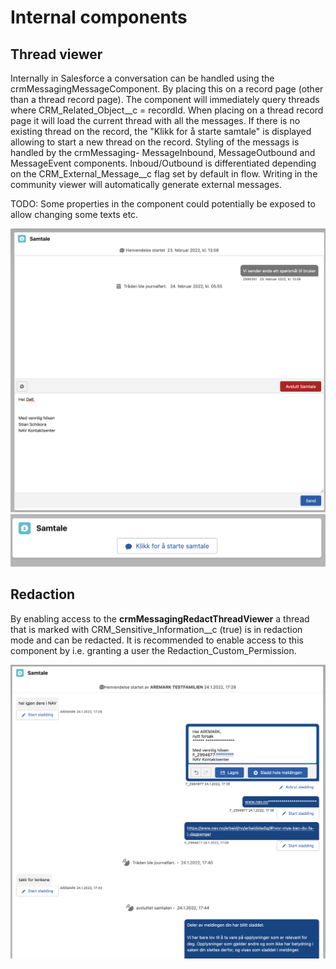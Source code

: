 # Internal components

## Thread viewer

Internally in Salesforce a conversation can be handled using the crmMessagingMessageComponent. By placing this on a record page (other than a thread record page). The component will immediately query threads where CRM_Related_Object\_\_c = recordId. When placing on a thread record page it will load the current thread with all the messages. If there is no existing thread on the record, the "Klikk for å starte samtale" is displayed allowing to start a new thread on the record. Styling of the messags is handled by the crmMessaging- MessageInbound, MessageOutbound and MessageEvent components. Inboud/Outbound is differentiated depending on the CRM_External_Message\_\_c flag set by default in flow. Writing in the community viewer will automatically generate external messages.

TODO: Some properties in the component could potentially be exposed to allow changing some texts etc.

![Thread viewer](internal_thread_viewer.png)
![Thread viewer new](new_thread_on_record.png)

## Redaction

By enabling access to the <strong>crmMessagingRedactThreadViewer</strong> a thread that is marked with CRM_Sensitive_Information\_\_c (true) is in redaction mode and can be redacted. It is recommended to enable access to this component by i.e. granting a user the Redaction_Custom_Permission.

![Thread Redaction](thread_redaction.png)

